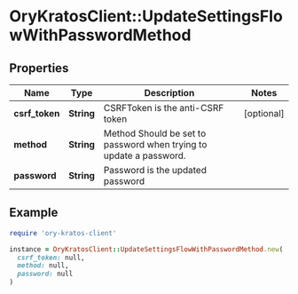 # OryKratosClient::UpdateSettingsFlowWithPasswordMethod

## Properties

| Name | Type | Description | Notes |
| ---- | ---- | ----------- | ----- |
| **csrf_token** | **String** | CSRFToken is the anti-CSRF token | [optional] |
| **method** | **String** | Method  Should be set to password when trying to update a password. |  |
| **password** | **String** | Password is the updated password |  |

## Example

```ruby
require 'ory-kratos-client'

instance = OryKratosClient::UpdateSettingsFlowWithPasswordMethod.new(
  csrf_token: null,
  method: null,
  password: null
)
```


